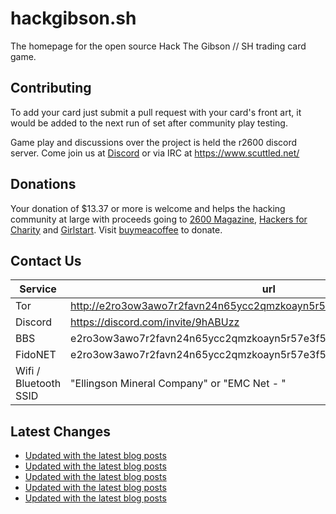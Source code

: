# hackgibson.sh
The homepage for the open source Hack The Gibson // SH trading card game.


## Contributing

To add your card just submit a pull request with your card's front art, it would be added to the next run of set after community play testing.

Game play and discussions over the project is held the r2600 discord server. Come join us at [Discord](https://discord.com/invite/9hABUzz) or via IRC at https://www.scuttled.net/


## Donations

Your donation of $13.37 or more is welcome and helps the hacking community at large with proceeds going to [2600 Magazine](https://2600.com/), [Hackers for Charity](https://hackersforcharity.org) and [Girlstart](https://girlstart.org).  Visit [buymeacoffee](https://www.buymeacoffee.com/hackgibson.sh) to donate.


## Contact Us

Service | url
-|-
Tor | http://e2ro3ow3awo7r2favn24n65ycc2qmzkoayn5r57e3f56nvjwdcgg32ad.onion
Discord | https://discord.com/invite/9hABUzz
BBS | e2ro3ow3awo7r2favn24n65ycc2qmzkoayn5r57e3f56nvjwdcgg32ad.onion:23
FidoNET | e2ro3ow3awo7r2favn24n65ycc2qmzkoayn5r57e3f56nvjwdcgg32ad.onion:24554
Wifi / Bluetooth SSID | "Ellingson Mineral Company" or "EMC Net - <fidonet address>"

## Latest Changes
<!-- BLOG-POST-LIST:START -->
- [Updated with the latest blog posts](https://github.com/DFW2600/hackgibson.sh/commit/bbdeaa276fe19214a3cfbc692ca911dfb31bda1f)
- [Updated with the latest blog posts](https://github.com/DFW2600/hackgibson.sh/commit/f98c4962a1be254c99737bc1b1744208df40e3ab)
- [Updated with the latest blog posts](https://github.com/DFW2600/hackgibson.sh/commit/d80e91d462daab437b19eeb335dbda7f7a5e31e3)
- [Updated with the latest blog posts](https://github.com/DFW2600/hackgibson.sh/commit/2981f5dfb9f36e1d50d86b0aaa653b3147b2bdc9)
- [Updated with the latest blog posts](https://github.com/DFW2600/hackgibson.sh/commit/c657301de9648ba8f8eb4b00d5d52dc0d4a8dacb)
<!-- BLOG-POST-LIST:END -->

